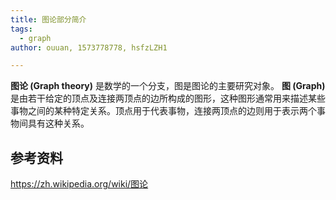 ```yaml
---
title: 图论部分简介
tags:
  - graph
author: ouuan, 1573778778, hsfzLZH1

---
```


 **图论 (Graph theory)** 是数学的一个分支，图是图论的主要研究对象。 **图 (Graph)** 是由若干给定的顶点及连接两顶点的边所构成的图形，这种图形通常用来描述某些事物之间的某种特定关系。顶点用于代表事物，连接两顶点的边则用于表示两个事物间具有这种关系。

## 参考资料

 <https://zh.wikipedia.org/wiki/图论> 

